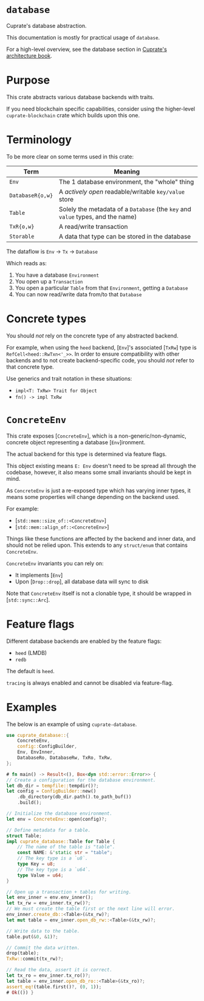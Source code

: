 # `database`

Cuprate's database abstraction.

This documentation is mostly for practical usage of `database`.

For a high-level overview, see the database section in
[Cuprate's architecture book](https://architecture.cuprate.org).

# Purpose
This crate abstracts various database backends with traits.

If you need blockchain specific capabilities, consider using the higher-level
`cuprate-blockchain` crate which builds upon this one.

# Terminology
To be more clear on some terms used in this crate:

| Term             | Meaning                              |
|------------------|--------------------------------------|
| `Env`            | The 1 database environment, the "whole" thing
| `DatabaseR{o,w}` | A _actively open_ readable/writable `key/value` store
| `Table`          | Solely the metadata of a `Database` (the `key` and `value` types, and the name)
| `TxR{o,w}`       | A read/write transaction
| `Storable`       | A data that type can be stored in the database

The dataflow is `Env` -> `Tx` -> `Database`

Which reads as:
1. You have a database `Environment`
1. You open up a `Transaction`
1. You open a particular `Table` from that `Environment`, getting a `Database`
1. You can now read/write data from/to that `Database`

# Concrete types
You should _not_ rely on the concrete type of any abstracted backend.

For example, when using the `heed` backend, [`Env`]'s associated [`TxRw`] type
is `RefCell<heed::RwTxn<'_>>`. In order to ensure compatibility with other backends
and to not create backend-specific code, you should _not_ refer to that concrete type.

Use generics and trait notation in these situations:
- `impl<T: TxRw> Trait for Object`
- `fn() -> impl TxRw`

# `ConcreteEnv`
This crate exposes [`ConcreteEnv`], which is a non-generic/non-dynamic,
concrete object representing a database [`Env`]ironment.

The actual backend for this type is determined via feature flags.

This object existing means `E: Env` doesn't need to be spread all through the codebase,
however, it also means some small invariants should be kept in mind.

As `ConcreteEnv` is just a re-exposed type which has varying inner types,
it means some properties will change depending on the backend used.

For example:
- [`std::mem::size_of::<ConcreteEnv>`]
- [`std::mem::align_of::<ConcreteEnv>`]

Things like these functions are affected by the backend and inner data,
and should not be relied upon. This extends to any `struct/enum` that contains `ConcreteEnv`.

`ConcreteEnv` invariants you can rely on:
- It implements [`Env`]
- Upon [`Drop::drop`], all database data will sync to disk

Note that `ConcreteEnv` itself is not a clonable type,
it should be wrapped in [`std::sync::Arc`].

<!-- SOMEDAY: replace `ConcreteEnv` with `fn Env::open() -> impl Env`/
and use `<E: Env>` everywhere it is stored instead. This would allow
generic-backed dynamic runtime selection of the database backend, i.e.
the user can select which database backend they use. -->

# Feature flags
Different database backends are enabled by the feature flags:
- `heed` (LMDB)
- `redb`

The default is `heed`.

`tracing` is always enabled and cannot be disabled via feature-flag.
<!-- FIXME: tracing should be behind a feature flag -->

# Examples
The below is an example of using `cuprate-database`.

```rust
use cuprate_database::{
    ConcreteEnv,
    config::ConfigBuilder,
    Env, EnvInner,
    DatabaseRo, DatabaseRw, TxRo, TxRw,
};

# fn main() -> Result<(), Box<dyn std::error::Error>> {
// Create a configuration for the database environment.
let db_dir = tempfile::tempdir()?;
let config = ConfigBuilder::new()
    .db_directory(db_dir.path().to_path_buf())
    .build();

// Initialize the database environment.
let env = ConcreteEnv::open(config)?;

// Define metadata for a table.
struct Table;
impl cuprate_database::Table for Table {
    // The name of the table is "table".
    const NAME: &'static str = "table";
    // The key type is a `u8`.
    type Key = u8;
    // The key type is a `u64`.
    type Value = u64;
}

// Open up a transaction + tables for writing.
let env_inner = env.env_inner();
let tx_rw = env_inner.tx_rw()?;
// We must create the table first or the next line will error.
env_inner.create_db::<Table>(&tx_rw)?;
let mut table = env_inner.open_db_rw::<Table>(&tx_rw)?;

// Write data to the table.
table.put(&0, &1)?;

// Commit the data written.
drop(table);
TxRw::commit(tx_rw)?;

// Read the data, assert it is correct.
let tx_ro = env_inner.tx_ro()?;
let table = env_inner.open_db_ro::<Table>(&tx_ro)?;
assert_eq!(table.first()?, (0, 1));
# Ok(()) }
```